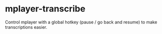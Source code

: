 mplayer-transcribe
==================

Control mplayer with a global hotkey (pause / go back and resume) to make transcriptions easier.
